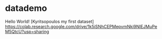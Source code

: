 # datademo

Hello World!
[Kyritsopoulos my first dataset] https://colab.research.google.com/drive/1k5iSNhCEPMepvmNki9NIEJMuPeM5QtcU?usp=sharing
